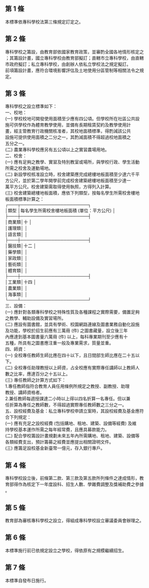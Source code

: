 第 1 條
-------
本標準依專科學校法第三條規定訂定之。

第 2 條
-------
專科學校之籌設，由教育部依國家教育政策，並審酌全國各地情形核定之  
；其籌設計畫，國立專科學校由教育部擬訂；直轄市立專科學校，由直轄  
市政府擬訂；私立專科學校，由創辦人依私立學校法之規定擬訂。  
前項籌設計畫，應符合環境影響評估及土地使用分區管制等相關法令之規  
定。

第 3 條
-------
專科學校之設立標準如下：  
一、校地：  
 (一) 學校校地可開發使用面積至少應有四公頃。但學校所在社區公共設  
      施可供學校作為體育教學使用，並備有長期租賃契約及教學使用計  
      畫，經主管教育行政機關核准者，其校地面積標準，得酌減該公共  
      設施可提供使用面積之二分之一，其酌減面積不得超過校地面積之  
      五分之一。  
 (二) 農業專科學校應另有五公頃以上之實習農場用地。  
二、校舍：  
 (一) 應有足夠之教學、實習及特別教室或場所，與學校行政、學生活動  
      所需之校舍及運動場地。  
 (二) 新設學校核准設立時，校舍建築應完成總樓地板面積至少達六千平  
      方公尺，並於第二學年開學前完成校舍建築總樓地板面積至少達一  
      萬平方公尺。校舍建築需取得使用執照，方得列入計算。  
 (三) 校舍建築總樓地板面積，應依下列類型，按每名學生所需校舍樓地  
      板面積標準計算之：  
      ┌───┬──────────────────────┐  
      │類型  │每名學生所需校舍樓地板面積 (單位：平方公尺) │  
      ├───┼──────────────────────┤  
      │商業類│十                                          │  
      │護理類│                                            │  
      │語言類│                                            │  
      ├───┼──────────────────────┤  
      │醫技類│十二                                        │  
      │藥學類│                                            │  
      │家政類│                                            │  
      │藝術類│                                            │  
      │體育類│                                            │  
      ├───┼──────────────────────┤  
      │工業類│十四                                        │  
      │農業類│                                            │  
      │海事類│                                            │  
      └───┴──────────────────────┘  
三、設備：  
 (一) 應針對各類專科學校之特殊性質及各種課程之實際需要，備置足夠  
      之教學、輔助設備及實習場所。  
 (二) 應設有圖書館，並具有學術、校園網路連線及圖書業務自動化設施  
      及功能，學校於招生前應有三萬冊 (件) 之圖書藏量，設立後三年  
      內應達到基本圖書量六萬冊 (件) 以上，每科專業期刊至少應有十  
      五種，所具有之圖書應注重一般及專業需求，質量並重。  
四、師資：  
 (一) 全校專任教師生師比應在四十以下，且日間部生師比應在二十五以  
      下。  
 (二) 全校專任助理教授以上師資，占全校應有實際專任講師以上教師人  
      數之比率，應達百分之十五以上。  
 (三) 專任教師之計算方式如下：  
      1.專任教師指符合教育人員任用條例所規定之教授、副教授、助理  
        教授、講師資格者。  
      2.兼任教師每週授課達二小時以上得以四名折算一名專任。但以兼  
        任折算為專任之教師數，不得超過實際專任教師數之三分之一。  
五、設校經費及基金：私立專科學校申請立案時，其設校經費及基金應符  
    合下列規定：  
 (一) 應有充足之設校經費 (包括購地、租地、建築、設備等經費) 及維  
      持學校基本運作所需之每年經常費，且應具募款能力。  
 (二) 配合學校籌設計畫規劃未來五年內所需購地、租地、建築、設備等  
      各類經費支出，預計籌募之經費並應提出相關證明文件。  
 (三) 應籌足設校基金新臺幣一億元，存入銀行專戶。

第 4 條
-------
專科學校設立後，前條第二款、第三款及第五款所列條件之達成情形，教  
育部得作為核定下一年度設科、招生人數、學雜費調整及獎補助費之參據  
。

第 5 條
-------
教育部為審核專科學校之設立，得組成專科學校設立審議委員會辦理之。

第 6 條
-------
本標準施行前已依規定設立之學校，得依原有之規模繼續招生。

第 7 條
-------
本標準自發布日施行。

